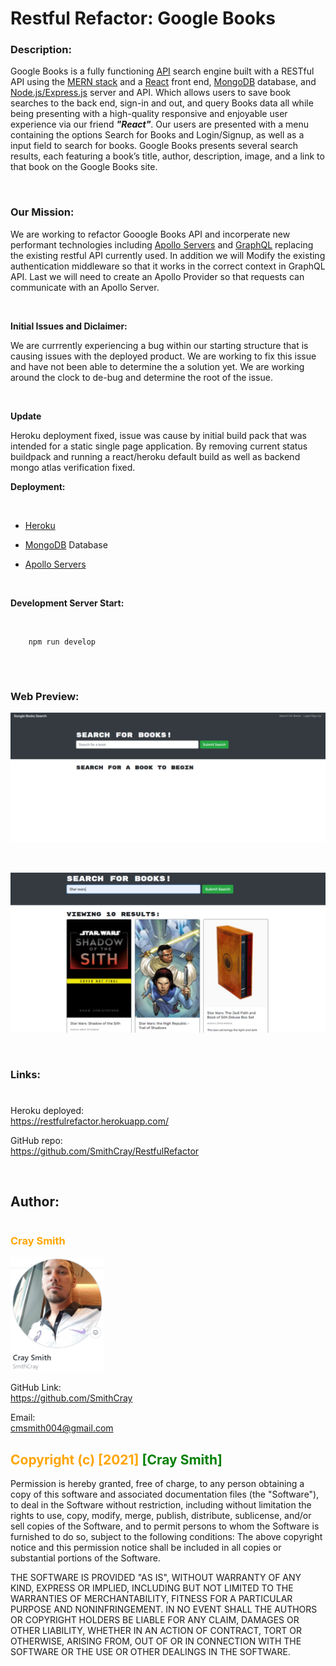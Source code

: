 # Restful Refactor: Google Books

### **Description:**

Google Books is a fully functioning [API](https://en.wikipedia.org/wiki/API) search engine built with a RESTful API using the [MERN stack](https://www.mongodb.com/mern-stack) and a [React](https://reactjs.org/) front end, [MongoDB](https://www.mongodb.com/) database, and [Node.js/Express.js](https://expressjs.com/) server and API. Which allows users to save book searches to the back end, sign-in and out, and query Books data all while being presenting with a high-quality responsive and enjoyable user experience via our friend _**"React"**_. Our users are presented with a menu containing the options Search for Books and Login/Signup, as well as a input field to search for books. Google Books presents several search results, each featuring a book’s title, author, description, image, and a link to that book on the Google Books site.

<br>

### **Our Mission:**

We are working to refactor Gooogle Books API and incorperate new performant technologies including [Apollo Servers](https://www.apollographql.com/docs/apollo-server/getting-started/) and [GraphQL](https://en.wikipedia.org/wiki/GraphQL) replacing the existing restful API currently used. In addition we will Modify the existing authentication middleware so that it works in the correct context in GraphQL API. Last we will need to create an Apollo Provider so that requests can communicate with an Apollo Server.

<br>

**Initial Issues and Diclaimer:**

We are currrently experiencing a bug within our starting structure that is causing issues with the deployed product. We are working to fix this issue and have not been able to determine the a solution yet. We are working around the clock to de-bug and determine the root of the issue.

<br>

**Update**

Heroku deployment fixed, issue was cause by initial build pack that was intended for a static single page application. By removing current status buildpack and running a react/heroku default build as well as backend mongo atlas verification fixed.

**Deployment:**

<br>

- [Heroku](https://dashboard.heroku.com/apps)

- [MongoDB](https://www.mongodb.com/) Database

- [Apollo Servers](https://www.apollographql.com/docs/apollo-server/getting-started/)

<br>

**Development Server Start:**

<br>

        npm run develop

<br>

#

### **Web Preview:**

![Restful Refactor: Google Books-PreviewA.](./client/src/assets/RestfulRefactorPre.png)

<br>

![Restful Refactor: Google Books-PreviewB.](./client/src/assets/RestfulRefactorPreB.png)

<br>

### **Links:**

#

Heroku deployed:
<br>
https://restfulrefactor.herokuapp.com/

GitHub repo:
<br>
https://github.com/SmithCray/RestfulRefactor

<br>

## **Author:**

#

### <span style="color:orange">**Cray Smith**</span>

<img src="./client/src/assets\p2cray.png" alt="Cray Smith GitHub" width="150px">

GitHub Link:
<br>
https://github.com/SmithCray

Email:
<br>
cmsmith004@gmail.com

## <span style="color:orange"> Copyright (c) [2021] </span> <span style="color:green"> [Cray Smith] </span>

Permission is hereby granted, free of charge, to any person obtaining a copy
of this software and associated documentation files (the "Software"), to deal
in the Software without restriction, including without limitation the rights
to use, copy, modify, merge, publish, distribute, sublicense, and/or sell
copies of the Software, and to permit persons to whom the Software is
furnished to do so, subject to the following conditions:
The above copyright notice and this permission notice shall be included in all
copies or substantial portions of the Software.

THE SOFTWARE IS PROVIDED "AS IS", WITHOUT WARRANTY OF ANY KIND, EXPRESS OR
IMPLIED, INCLUDING BUT NOT LIMITED TO THE WARRANTIES OF MERCHANTABILITY,
FITNESS FOR A PARTICULAR PURPOSE AND NONINFRINGEMENT. IN NO EVENT SHALL THE
AUTHORS OR COPYRIGHT HOLDERS BE LIABLE FOR ANY CLAIM, DAMAGES OR OTHER
LIABILITY, WHETHER IN AN ACTION OF CONTRACT, TORT OR OTHERWISE, ARISING FROM,
OUT OF OR IN CONNECTION WITH THE SOFTWARE OR THE USE OR OTHER DEALINGS IN THE
SOFTWARE.
